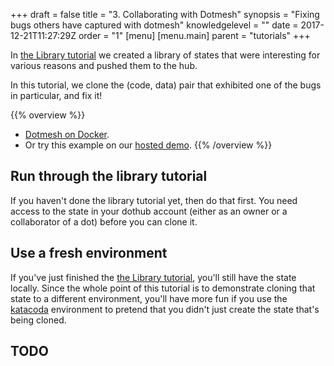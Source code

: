 +++
draft = false
title = "3. Collaborating with Dotmesh"
synopsis = "Fixing bugs others have captured with dotmesh"
knowledgelevel = ""
date = 2017-12-21T11:27:29Z
order = "1"
[menu]
  [menu.main]
    parent = "tutorials"
+++

In [the Library tutorial](/tutorials/library/) we created a library of states that were interesting for various reasons and pushed them to the hub.

In this tutorial, we clone the (code, data) pair that exhibited one of the bugs in particular, and fix it!

{{% overview %}}
* [Dotmesh on Docker](/install-setup/docker/).
* Or try this example on our [hosted demo](/install-setup/katacoda/).
{{% /overview %}}

## Run through the library tutorial

If you haven't done the library tutorial yet, then do that first.
You need access to the state in your dothub account (either as an owner or a collaborator of a dot) before you can clone it.

## Use a fresh environment

If you've just finished the [the Library tutorial](/tutorials/library/), you'll still have the state locally.
Since the whole point of this tutorial is to demonstrate cloning that state to a different environment, you'll have more fun if you use the [katacoda](https://dotmesh.com/try-dotmesh/) environment to pretend that you didn't just create the state that's being cloned.

## TODO
